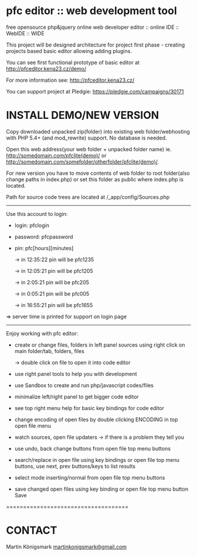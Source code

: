 # pfc editor :: web development tool
free opensource php&amp;jquery online web developer editor :: online IDE :: WebIDE :: WIDE

This project will be designed architecture for project first phase - creating projects based basic editor allowing adding plugins.

You can see first functional prototype of basic editor at
http://pfceditor.kena23.cz/demo/

For more information see:
http://pfceditor.kena23.cz/

You can support project at Pledgie:
https://pledgie.com/campaigns/30171

# INSTALL DEMO/NEW VERSION

Copy downloaded unpacked zip(folder) into existing web folder/webhosting with PHP 5.4+ (and mod_rewrite) support. No database is needed.

Open this web address(your web folder + unpacked folder name) ie. http://somedomain.com/pfclite(demo)/ or http://somedomain.com/somefolder/otherfolder/pfclite(demo)/.

For new version you have to move contents of web folder to root folder(also change paths in index.php) or set this folder as public where index.php is located.

Path for source code trees are located at /_app/config/Sources.php

---------------------------------------

Use this account to login:
 - login: pfclogin
 - password: pfcpassword
 - pin: pfc[hours][minutes]
 
    -> in 12:35:22 pin will be pfc1235

    -> in 12:05:21 pin will be pfc1205
    
    -> in 2:05:21 pin will be pfc205
    
    -> in 0:05:21 pin will be pfc005
    
    -> in 16:55:21 pin will be pfc1655
    
  => server time is printed for support on login page  

------------------------------------------

Enjoy working with pfc editor:
- create or change files, folders in left panel sources using right click on main folder/tab, folders, files

   -> double click on file to open it into code editor
   
- use right panel tools to help you with development
- use Sandbox to create and run php/javascript codes/files
- minimalize left/right panel to get bigger code editor
- see top right menu help for basic key bindings for code editor
- change encoding of open files by double clicking ENCODING in top open file menu
- watch sources, open file updaters -> if there is a problem they tell you
- use undo, back change buttons from open file top menu buttons
- search/replace in open file using key bindings or open file top menu buttons, use next, prev buttons/keys to list results
- select mode inserting/normal from open file top menu buttons
- save changed open files using key binding or open file top menu button Save

====================================

# CONTACT
Martin Königsmark
martinkonigsmark@gmail.com

